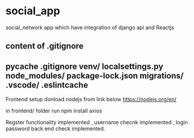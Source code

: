 # social_app
social_network app which have integration of django api and Reactjs 


content of .gitignore
-----------------------------------------------
__pycache__
.gitignore
venv/
localsettings.py
node_modules/
package-lock.json
migrations/
.vscode/
.eslintcache
------------------------------------------------

Frontend setup 
donload nodejs from link below
https://nodejs.org/en/

in frontend/ folder run
npm install axios

Regster functionality implemented , username checnk implemented , login password back end check implemented.

